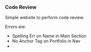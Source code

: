 ### Code Review

Simple website to perform code review. 

Errors are: 
- Spelling Err on Name in Main Section
- No Anchor Tag on Portfolio in Nav
-